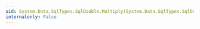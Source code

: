 ```yaml
---
uid: System.Data.SqlTypes.SqlDouble.Multiply(System.Data.SqlTypes.SqlDouble,System.Data.SqlTypes.SqlDouble)
internalonly: False
---
```

